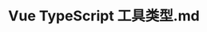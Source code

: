 ---
layout: post
title: Vue TypeScript 工具类型.md
categories: [Vue]
description: Vue
keywords: Vue
mermaid: false
sequence: false
flow: false
mathjax: false
mindmap: false
mindmap2: false
---